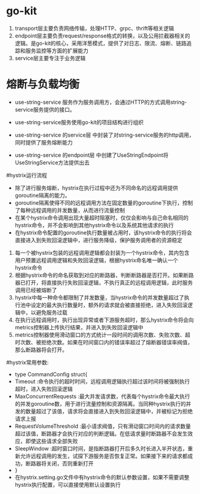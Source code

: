 # go-kit
1. transport层主要负责网络传输，处理HTTP、grpc、thrift等相关逻辑
2. endpoint层主要负责request/response格式的转换，以及公用拦截器相关的逻辑。是go-kit的核心，采用洋葱模式，提供了对日志、限流、熔断、链路追踪和服务监控等方面的扩展能力
3. service层主要专注于业务逻辑

# 熔断与负载均衡
* use-string-service 服务作为服务调用方，会通过HTTP的方式调用string-service服务提供的接口。
* use-string-service服务使用go-kit的项目结构进行组织

* use-string-service 的service层 中封装了对string-service服务的http调用，同时提供了服务熔断能力
* use-string-service 的endpoint层 中创建了UseStringEndpoint将UseStringService方法提供出去

#hystrix运行流程
* 除了进行服务熔断，hystrix在执行过程中还为不同命名的远程调用提供goroutine隔离的能力。
* goroutine隔离使得不同的远程调用方法在固定数量的goroutine下执行，控制了每种远程调用的并发数量，从而进行流量控制
* 在某个hystrix命令调用出现大量超时阻塞时，仅仅会影响与自己命名相同的hystrix命令，并不会影响到其他hystrix命令以及系统其他请求的执行
* 在hystrix命令配置的goroutine执行数量被占用时，该hystrix命令的执行将会直接进入到失败回滚逻辑中，进行服务降级，保护服务调用者的资源稳定

1. 每一个被hystrix包装的远程调用逻辑都会封装为一个hystrix命令，其内包含用户预置远程调用逻辑和失败回滚逻辑，根据hystrix命名唯一确认一个hystrix命令
2. 根据hystrix命令的命名获取到对应的断路器，判断断路器是否打开。如果断路器已打开，将直接执行失败回滚逻辑，不执行真正的远程调用逻辑，此时服务调用已经被熔断了
3. hystrix中每一种命令都限制了并发数量，当hystrix命令的并发数量超过了执行池中设定的最大执行数量时，额外的请求就会被直接拒绝，进入失败回滚逻辑中，以避免服务过载
4. 在执行远程调用时，执行出现异常或者下游服务超时，那么hystrix命令将会向metrics控制器上传执行结果，并进入到失败回滚逻辑中
5. metrics控制器使用滑动窗口的方式统计一段时间的调用次数、失败次数、超时次数、被拒绝次数。如果在时间窗口内的错误率超过了熔断器错误率阀值，那么断路器将会打开。

#hystrix常用参数:
* type CommandConfig struct{
* Timeout :命令执行的超时时间，远程调用逻辑执行超过该时间将被强制执行超时，进入失败回滚逻辑
* MaxConcurrentRequests :最大并发请求数，代表每个hystrix命令最大执行的并发goroutine数，用于进行流量控制和资源隔离。当同种hystrix执行的并发的数量超过了该值，请求将会直接进入到失败回滚逻辑中，并被标记为拒绝请求上报
* RequestVolumeThreshold :最小请求阀值，只有滑动窗口时间内的请求数量超过该值，断路器才会执行对应的判断逻辑。在低请求量时断路器不会发生效应，即使这些请求全部失败
* SleepWindow :超时窗口时间，是指断路器打开后多久时长进入半开状态，重新允许远程调用的发生，试探下游服务是否恢复正常。如果接下来的请求都成功，断路器将关闭，否则重新打开
* }
* 在hystrix.setting.go文件中有hystrix命令的默认参数设置，如果不需要调整hystrix执行配置，可以直接使用默认设置执行